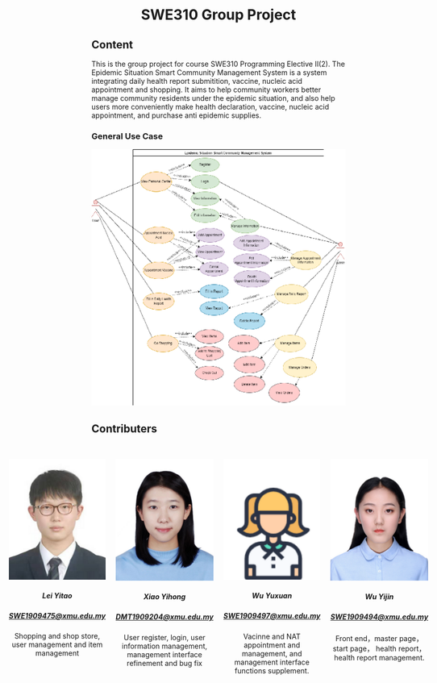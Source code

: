 <style>
       .card_area{
           justify-content:center;
           display:flex;
           padding:20px;
       }
       .card_custom{
           margin:10px;
       }
       .area_1{
           background-color:#8FC0A9;
       }
       .area_2{
           background-color:#C8D5B9;
       }
       .white_area_container{
           background-color:#EFF0ED;
       }
</style>
<h1 align="center">SWE310 Group Project</h1>
<h2>Content</h2>
This is the group project for course SWE310 Programming Elective II(2). The Epidemic Situation Smart Community Management System is a system integrating daily health report submitition, vaccine, nucleic acid appointment and shopping. It aims to help community workers better manage community residents under the epidemic situation, and also help users more conveniently make health declaration, vaccine, nucleic acid appointment, and purchase anti epidemic supplies.
<h3>General Use Case</h3>
<center><img src="Project_group/Project_group/imgs/usecase.png" class="card-img-top"></center>
<h2>Contributers</h2>
        <div class="card_area">
            <div class="card card_custom" style="width: 18rem;">
              <img src="Project_group/Project_group/imgs/lyt.jpg" class="card-img-top" alt="...">
              <div class="card-body">
                  <center>
                <h5 class="card-title">Lei Yitao</h5>
                  <h5 class="card-subtitle"><a href="mailto:SWE1909475@xmu.edu.my">SWE1909475@xmu.edu.my</a></h5>
                <p class="card-text">Shopping and shop store, user management and item management</p>
                </center>
              </div>
            </div>
            <div class="card card_custom" style="width: 18rem;">
              <img src="Project_group/Project_group/imgs/xiaoyihong.jpg" class="card-img-top" alt="..." >
              <div class="card-body">
                  <center>
                <h5 class="card-title">Xiao Yihong</h5>
                  <h5 class="card-subtitle"><a href="mailto:DMT1909204@xmu.edu.my">DMT1909204@xmu.edu.my</a></h5>
                <p class="card-text">User register, login, user information management, management interface refinement and bug fix</p>
                </center>
              </div>
            </div>
            <div class="card card_custom" style="width: 18rem;">
              <img src="Project_group/Project_group/imgs/xz.jpg" class="card-img-top" alt="..." >
              <div class="card-body">
                  <center>
                <h5 class="card-title">Wu Yuxuan</h5>
                  <h5 class="card-subtitle"><a href="mailto:SWE1909497@xmu.edu.my">SWE1909497@xmu.edu.my</a></h5>
                <p class="card-text">Vacinne and NAT appointment and management, and management interface functions supplement.</p>
                </center>
              </div>
            </div>
            <div class="card card_custom" style="width: 18rem;">
              <img src="Project_group/Project_group/imgs/yx.jpg" class="card-img-top" alt="..." >
              <div class="card-body">
                  <center>
                <h5 class="card-title">Wu Yijin</h5>
                  <h5 class="card-subtitle"><a href="mailto:SWE1909494@xmu.edu.my">SWE1909494@xmu.edu.my</a></h5>
                <p class="card-text">Front end，master page， start page， health report， health report management.</p>
                </center>
              </div>
            </div>
        </div>